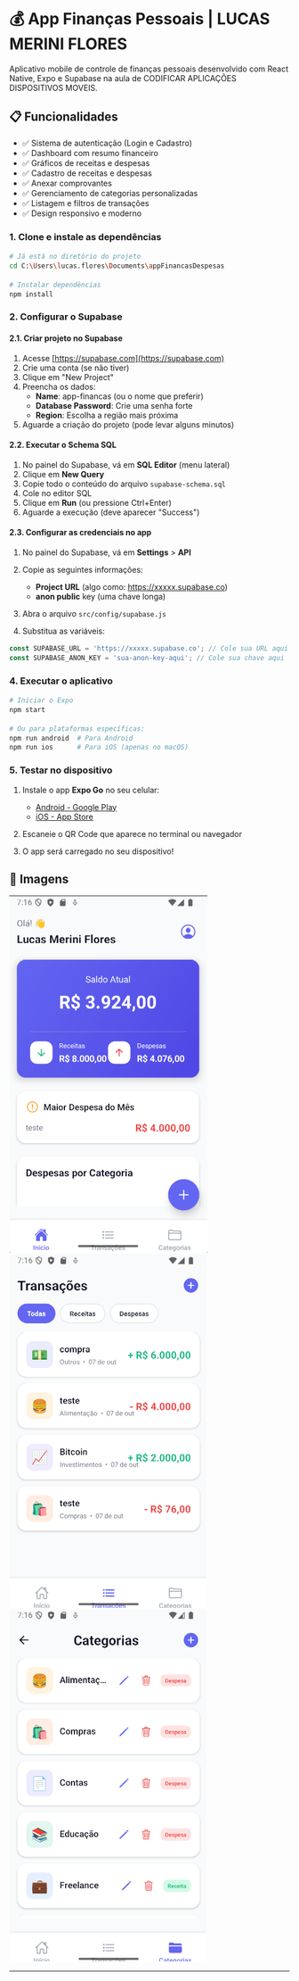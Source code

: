 # 💰 App Finanças Pessoais | LUCAS MERINI FLORES

Aplicativo mobile de controle de finanças pessoais desenvolvido com React Native, Expo e Supabase na aula de CODIFICAR APLICAÇÕES DISPOSITIVOS MOVEIS.

## 📋 Funcionalidades

- ✅ Sistema de autenticação (Login e Cadastro)
- ✅ Dashboard com resumo financeiro
- ✅ Gráficos de receitas e despesas
- ✅ Cadastro de receitas e despesas
- ✅ Anexar comprovantes
- ✅ Gerenciamento de categorias personalizadas
- ✅ Listagem e filtros de transações
- ✅ Design responsivo e moderno

### 1. Clone e instale as dependências

```bash
# Já está no diretório do projeto
cd C:\Users\lucas.flores\Documents\appFinancasDespesas

# Instalar dependências
npm install
```

### 2. Configurar o Supabase

#### 2.1. Criar projeto no Supabase

1. Acesse [https://supabase.com](https://supabase.com)
2. Crie uma conta (se não tiver)
3. Clique em "New Project"
4. Preencha os dados:
   - **Name**: app-financas (ou o nome que preferir)
   - **Database Password**: Crie uma senha forte
   - **Region**: Escolha a região mais próxima
5. Aguarde a criação do projeto (pode levar alguns minutos)

#### 2.2. Executar o Schema SQL

1. No painel do Supabase, vá em **SQL Editor** (menu lateral)
2. Clique em **New Query**
3. Copie todo o conteúdo do arquivo `supabase-schema.sql`
4. Cole no editor SQL
5. Clique em **Run** (ou pressione Ctrl+Enter)
6. Aguarde a execução (deve aparecer "Success")

#### 2.3. Configurar as credenciais no app

1. No painel do Supabase, vá em **Settings** > **API**
2. Copie as seguintes informações:
   - **Project URL** (algo como: https://xxxxx.supabase.co)
   - **anon public** key (uma chave longa)

3. Abra o arquivo `src/config/supabase.js`
4. Substitua as variáveis:

```javascript
const SUPABASE_URL = 'https://xxxxx.supabase.co'; // Cole sua URL aqui
const SUPABASE_ANON_KEY = 'sua-anon-key-aqui'; // Cole sua chave aqui
```

### 4. Executar o aplicativo

```bash
# Iniciar o Expo
npm start

# Ou para plataformas específicas:
npm run android  # Para Android
npm run ios      # Para iOS (apenas no macOS)
```

### 5. Testar no dispositivo

1. Instale o app **Expo Go** no seu celular:
   - [Android - Google Play](https://play.google.com/store/apps/details?id=host.exp.exponent)
   - [iOS - App Store](https://apps.apple.com/app/expo-go/id982107779)

2. Escaneie o QR Code que aparece no terminal ou navegador

3. O app será carregado no seu dispositivo!

## 📄 Imagens

![Início](./image2.png)
![Despesas](./image3.png)
![Categoria](./image.png)

---
